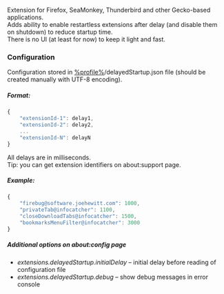 Extension for Firefox, SeaMonkey, Thunderbird and other Gecko-based applications.
<br>Adds ability to enable restartless extensions after delay (and disable them on shutdown) to reduce startup time.
<br>There is no UI (at least for now) to keep it light and fast.

### Configuration
Configuration stored in <a href="https://support.mozilla.org/en-US/kb/profiles-where-firefox-stores-user-data">%profile%</a>/delayedStartup.json file (should be created manually with UTF-8 encoding).

##### Format:
```js
{
	"extensionId-1": delay1,
	"extensionId-2": delay2,
	...
	"extensionId-N": delayN
}
```
All delays are in milliseconds.
<br>Tip: you can get extension identifiers on about:support page.
##### Example:
```js
{
	"firebug@software.joehewitt.com": 1000,
	"privateTab@infocatcher": 1100,
	"closeDownloadTabs@infocatcher": 1500,
	"bookmarksMenuFilter@infocatcher": 3000
}
```
##### Additional options on about:config page
* <em>extensions.delayedStartup.initialDelay</em> – initial delay before reading of configuration file
* <em>extensions.delayedStartup.debug</em> – show debug messages in error console